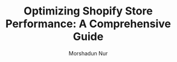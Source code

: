 ---
title: "Optimizing Shopify Store Performance: A Comprehensive Guide"
description: "Learn proven strategies to optimize your Shopify store's performance, improve page load times, and enhance user experience for better conversion rates."
publishDate: "2025-03-23"
author: "Morshadun Nur"
image: "/images/blog-3.jpg"
tags: ["Shopify", "Shopify Apps", "E-commerce", "Store Setup"]
---